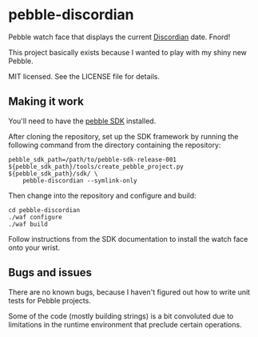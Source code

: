 pebble-discordian
=================

Pebble watch face that displays the current
[Discordian](https://en.wikipedia.org/wiki/Discordianism) date. Fnord!

This project basically exists because I wanted to play with my shiny new
Pebble.

MIT licensed. See the LICENSE file for details.

Making it work
--------------

You'll need to have the [pebble SDK](http://developer.getpebble.com/)
installed.

After cloning the repository, set up the SDK framework by running the following
command from the directory containing the repository:

    pebble_sdk_path=/path/to/pebble-sdk-release-001
    ${pebble_sdk_path}/tools/create_pebble_project.py ${pebble_sdk_path}/sdk/ \
        pebble-discordian --symlink-only

Then change into the repository and configure and build:

    cd pebble-discordian
    ./waf configure
    ./waf build

Follow instructions from the SDK documentation to install the watch face onto
your wrist.

Bugs and issues
---------------

There are no known bugs, because I haven't figured out how to write unit tests
for Pebble projects.

Some of the code (mostly building strings) is a bit convoluted due to
limitations in the runtime environment that preclude certain operations.
